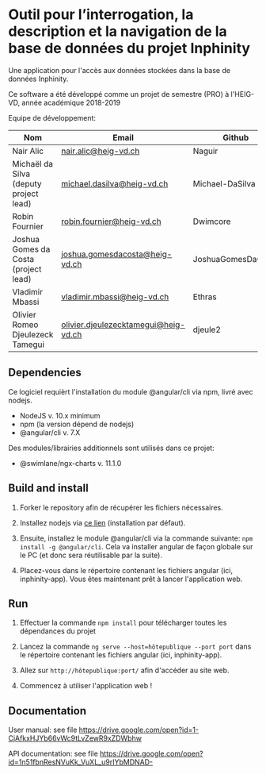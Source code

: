 # Outil pour l’interrogation, la description et la navigation de la base de données du projet Inphinity

Une application pour l'accès aux données stockées dans la base de données Inphinity.

Ce software a été développé comme un projet de semestre (PRO) à l'HEIG-VD, année académique 2018-2019

Equipe de développement:

| Nom                                  | Email                                | Github          |
|---------------------------------------|--------------------------------------|-----------------|
| Nair Alic                             | nair.alic@heig-vd.ch                 | Naguir          |
| Michaël da Silva (deputy project lead)| michael.dasilva@heig-vd.ch           | Michael-DaSilva |
| Robin Fournier                        | robin.fournier@heig-vd.ch            | Dwimcore 		   |
| Joshua Gomes da Costa (project lead)  | joshua.gomesdacosta@heig-vd.ch       | JoshuaGomesDaCosta	|
| Vladimir Mbassi                       | vladimir.mbassi@heig-vd.ch           | Ethras          |
| Olivier Romeo Djeulezeck Tamegui      | olivier.djeulezecktamegui@heig-vd.ch | djeule2		     |
 
## Dependencies

Ce logiciel requièrt l'installation du module @angular/cli via npm, livré avec nodejs.

* NodeJS v. 10.x minimum
* npm (la version dépend de nodejs)
* @angular/cli v. 7.X

Des modules/librairies additionnels sont utilisés dans ce projet:

* @swimlane/ngx-charts v. 11.1.0

## Build and install

1. Forker le repository afin de récupérer les fichiers nécessaires.

2. Installez nodejs via [ce lien](https://nodejs.org/en/) (installation par défaut). 

3. Ensuite, installez le module @angular/cli via la commande suivante: `npm install -g @angular/cli`. Cela va installer angular de façon globale sur le PC (et donc sera réutilisable par la suite).

4. Placez-vous dans le répertoire contenant les fichiers angular (ici, inphinity-app). Vous êtes maintenant prêt à lancer l'application web.

## Run
1. Effectuer la commande `npm install` pour télécharger toutes les dépendances du projet

2. Lancez la commande `ng serve --host=hôtepublique --port port` dans le répertoire contenant les fichiers angular (ici, inphinity-app).

3. Allez sur `http://hôtepublique:port/` afin d'accéder au site web.

4. Commencez à utiliser l'application web !

## Documentation

User manual: see file https://drive.google.com/open?id=1-CjAfkxHJYb66vWc9tLvZewR9xZDWbhw

API documentation: see file https://drive.google.com/open?id=1n51fbnResNVuKk_VuXL_u9rIYbMDNAD-
